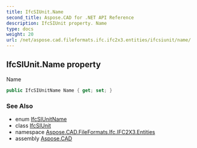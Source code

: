 ```yaml
---
title: IfcSIUnit.Name
second_title: Aspose.CAD for .NET API Reference
description: IfcSIUnit property. Name
type: docs
weight: 20
url: /net/aspose.cad.fileformats.ifc.ifc2x3.entities/ifcsiunit/name/
---
```

## IfcSIUnit.Name property

Name

```csharp
public IfcSIUnitName Name { get; set; }
```

### See Also

* enum [IfcSIUnitName](../../../aspose.cad.fileformats.ifc.ifc2x3.types/ifcsiunitname/)
* class [IfcSIUnit](../)
* namespace [Aspose.CAD.FileFormats.Ifc.IFC2X3.Entities](../../ifcsiunit/)
* assembly [Aspose.CAD](../../../)


